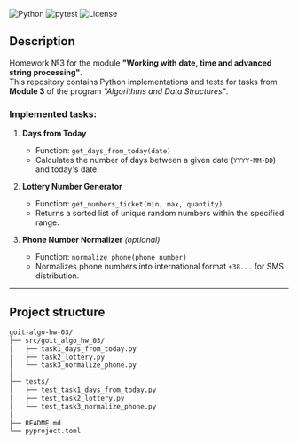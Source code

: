 ![Python](https://img.shields.io/badge/Python-3.10%2B-blue.svg)
![pytest](https://img.shields.io/badge/tests-pytest-green.svg)
![License](https://img.shields.io/badge/license-MIT-yellow.svg)

## Description

Homework №3 for the module **"Working with date, time and advanced string processing"**.  
This repository contains Python implementations and tests for tasks from **Module 3** of the program *"Algorithms and Data Structures"*.

### Implemented tasks:

1. **Days from Today**
   - Function: `get_days_from_today(date)`
   - Calculates the number of days between a given date (`YYYY-MM-DD`) and today's date.

2. **Lottery Number Generator**
   - Function: `get_numbers_ticket(min, max, quantity)`
   - Returns a sorted list of unique random numbers within the specified range.

3. **Phone Number Normalizer** *(optional)*
   - Function: `normalize_phone(phone_number)`
   - Normalizes phone numbers into international format `+38...` for SMS distribution.

---

## Project structure

```bash
goit-algo-hw-03/
├── src/goit_algo_hw_03/
│   ├── task1_days_from_today.py
│   ├── task2_lottery.py
│   └── task3_normalize_phone.py
│
├── tests/
│   ├── test_task1_days_from_today.py
│   ├── test_task2_lottery.py
│   └── test_task3_normalize_phone.py
│
├── README.md
└── pyproject.toml

